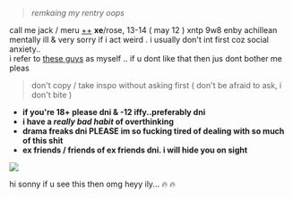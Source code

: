 > *remkaing my rentry oops*

call me jack / meru [++](https://en.pronouns.page/@gigolo) **xe**/rose, 13-14 ( may 12 ) xntp 9w8 enby achillean  
mentally ill & very sorry if i act weird . i usually don't int first coz social anxiety..  
i refer to [these guys](https://txti.es/lastwish) as myself .. if u dont like that then jus dont bother me pleas 

> don't copy / take inspo without asking first ( don't be afraid to ask, i don't bite )

+ **if you're 18+ please dni & -12 iffy..preferably dni**  
+ **i have a _really bad habit_ of overthinking**  
+ **drama freaks dni PLEASE im so fucking tired of dealing with so much of this shit**  
+ **ex friends / friends of ex friends dni. i will hide you on sight**

![](https://cdn.discordapp.com/attachments/729124835296280689/1068074827069542440/image.jpeg)

hi sonny if u see this then omg heyy ily... :fire: :fire:
